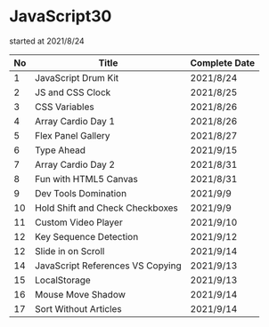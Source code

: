 ﻿# JavaScript30

started at 2021/8/24

| No | Title | Complete Date |
|--- | --- | --- |
| 1 | JavaScript Drum Kit | 2021/8/24 |
| 2 | JS and CSS Clock | 2021/8/25 |
| 3 | CSS Variables | 2021/8/26 |
| 4 | Array Cardio Day 1 | 2021/8/26 |
| 5 | Flex Panel Gallery | 2021/8/27 |
| 6 | Type Ahead| 2021/9/15 |
| 7 | Array Cardio Day 2 | 2021/8/31 |
| 8 | Fun with HTML5 Canvas | 2021/8/31 |
| 9 | Dev Tools Domination | 2021/9/9 |
| 10 | Hold Shift and Check Checkboxes | 2021/9/9 |
| 11 | Custom Video Player | 2021/9/10 |
| 12 | Key Sequence Detection | 2021/9/12 |
| 12 | Slide in on Scroll | 2021/9/14|
| 14 | JavaScript References VS Copying | 2021/9/13 |
| 15 | LocalStorage | 2021/9/13 |
| 16 | Mouse Move Shadow | 2021/9/14 |
| 17 | Sort Without Articles | 2021/9/14 |
